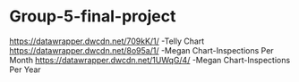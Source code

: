 # Group-5-final-project
https://datawrapper.dwcdn.net/709kK/1/  -Telly Chart
https://datawrapper.dwcdn.net/8o95a/1/   -Megan Chart-Inspections Per Month
https://datawrapper.dwcdn.net/1UWqG/4/   -Megan Chart-Inspections Per Year
